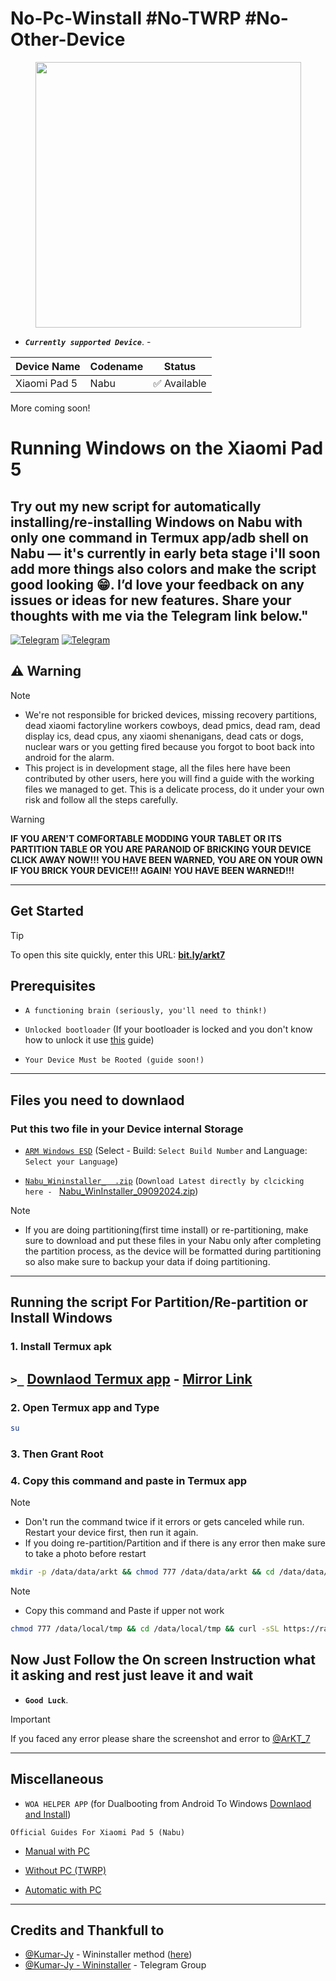 # No-Pc-Winstall #No-TWRP #No-Other-Device
<p align="center"><a href="README.md"><img src="https://raw.githubusercontent.com/erdilS/Port-Windows-11-Xiaomi-Pad-5/main/nabu.png" width="425"></a></p>

- ***`Currently supported Device`***. -
  
| Device Name    | Codename | Status       |
| -------------- | -------- | ------------ |
| Xiaomi Pad 5   | Nabu     | ✅ Available |
More coming soon!
# Running Windows on the Xiaomi Pad 5

## Try out my new script for automatically installing/re-installing Windows on Nabu with only one command in Termux app/adb shell on Nabu — it's currently in early beta stage i'll soon add more things also colors and make the script good looking 😁. I’d love your feedback on any issues or ideas for new features. Share your thoughts with me via the Telegram link below."
[![Telegram](https://img.shields.io/badge/Chat-Telegram-brightgreen.svg?logo=telegram&style=flat-square)](https://telegram.me/ArKT_7)
[![Telegram](https://img.shields.io/badge/Chat-Telegram-brightgreen.svg?logo=telegram&style=flat-square)](https://t.me/ArKT_7)

## ⚠️ Warning
> [!NOTE]
> - We're not responsible for bricked devices, missing recovery partitions, dead xiaomi factoryline workers cowboys, dead pmics, dead ram, dead display ics, dead cpus, any xiaomi shenanigans, dead cats or dogs, nuclear wars or you getting fired because you forgot to boot back into android for the alarm.
> - This project is in development stage, all the files here have been contributed by other users, here you will find a guide with the working files we managed to get. This is a delicate process, do it under your own risk and follow all the steps carefully.

> [!WARNING]
> **IF YOU AREN'T COMFORTABLE MODDING YOUR TABLET OR ITS PARTITION TABLE OR YOU ARE PARANOID OF BRICKING YOUR DEVICE CLICK AWAY NOW!!! YOU HAVE BEEN WARNED, YOU ARE ON YOUR OWN IF YOU BRICK YOUR DEVICE!!! AGAIN! YOU HAVE BEEN WARNED!!!**

---
## Get Started
> [!TIP]
> To open this site quickly, enter this URL: [**bit.ly/arkt7**](https://bit.ly/arkt7)


## Prerequisites
- ```A functioning brain (seriously, you'll need to think!)```
  
- ```Unlocked bootloader``` (If your bootloader is locked and you don't know how to unlock it use [this](https://github.com/ArKT-7/won-deployer/blob/main/guide/English/unlock-bootloader-en.md) guide)

- ```Your Device Must be Rooted (guide soon!)```
---
## Files you need to downlaod 
### Put this two file in your Device internal Storage
- [```ARM Windows ESD```](https://arkt-7.github.io/woawin/) (Select - Build:  ```Select Build Number``` and Language:  ```Select your Language```)
    
- [```Nabu_Wininstaller_  .zip```](https://github.com/Kumar-Jy/Windows-in-NABU-Without-PC/releases/tag/Nabu-WinInstaller) (```Download Latest directly by clcicking here - ``` [Nabu_WinInstaller_09092024.zip](https://github.com/Kumar-Jy/Windows-in-NABU-Without-PC/releases/download/Nabu-WinInstaller/Nabu_WinInstaller_09092024.zip))
> [!NOTE]
> - If you are doing partitioning(first time install) or re-partitioning, make sure to download and put these files in your Nabu only after completing the partition process, as the device will be formatted during partitioning so also make sure to backup your data if doing partitioning.

---
## Running the script For Partition/Re-partition or Install Windows

### 1. Install Termux apk
## `>_` [Downlaod Termux app](https://media.githubusercontent.com/media/ArKT-7/NoPcWinstall/main/bin/termux.apk) - [Mirror Link](https://f-droid.org/repo/com.termux_1000.apk)

### 2. Open Termux app and Type
```bash
su
```
### 3. Then Grant Root 

### 4. Copy this command and paste in Termux app
> [!NOTE]
> - Don't run the command twice if it errors or gets canceled while run. Restart your device first, then run it again.
> - If you doing re-partition/Partition and if there is any error then make sure to take a photo before restart
```bash
mkdir -p /data/data/arkt && chmod 777 /data/data/arkt && cd /data/data/arkt && curl -sSL https://raw.githubusercontent.com/arkt-7/NoPcWinstall/main/nopcwinstall -o /data/data/arkt/nopcwinstall && chmod 777 /data/data/arkt/nopcwinstall && su -c "/data/data/arkt/nopcwinstall"
```
> [!NOTE]
> - Copy this command and Paste if upper not work

```bash
chmod 777 /data/local/tmp && cd /data/local/tmp && curl -sSL https://raw.githubusercontent.com/arkt-7/NoPcWinstall/main/nopcwinstall -o /data/local/tmp/nopcwinstall && chmod 777 /data/local/tmp/nopcwinstall && su -c "/data/local/tmp/nopcwinstall"
```

## Now Just Follow the On screen Instruction what it asking and rest just leave it and wait
   - **`Good Luck`**.

> [!IMPORTANT]
> If you faced any error please share the screenshot and error to [@ArKT_7](https://telegram.me/ArKT_7)

---
## Miscellaneous
-  ```WOA HELPER APP``` (for Dualbooting from Android To Windows [Downlaod and Install](https://github.com/Marius586/WoA-Helper-update/releases/tag/WOA))
  
```Official Guides For Xiaomi Pad 5 (Nabu)```

- [Manual with PC](https://github.com/erdilS/Port-Windows-11-Xiaomi-Pad-5/blob/main/guide/English/1-partition-en.md)
  
- [Without PC (TWRP)](https://github.com/Kumar-Jy/Windows-in-NABU-Without-PC/blob/main/guide/Installation.md)

- [Automatic with PC](https://github.com/erdilS/Port-Windows-11-Xiaomi-Pad-5/blob/main/guide/English/won-deployer-install-en.md)

---



## Credits and Thankfull to

- [@Kumar-Jy](https://github.com/Kumar-Jy) - Wininstaller method ([here](https://github.com/Kumar-Jy/Windows-in-NABU-Without-PC))
- [@Kumar-Jy - Wininstaller](https://t.me/wininstaller) - Telegram Group



